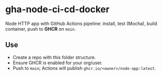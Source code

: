 # gha-node-ci-cd-docker

Node HTTP app with GitHub Actions pipeline: install, test (Mocha), build container, push to **GHCR** on `main`.

## Use

- Create a repo with this folder structure.
- Ensure GHCR is enabled for your org/user.
- Push to `main`; Actions will publish `ghcr.io/<owner>/node-app:latest`.
